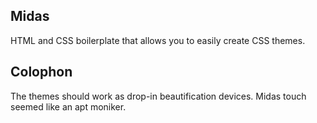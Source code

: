 Midas
---

HTML and CSS boilerplate that allows you to easily create CSS themes.

## Colophon

The themes should work as drop-in beautification devices.  Midas touch seemed
like an apt moniker.
